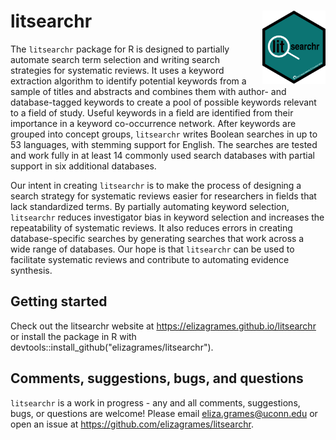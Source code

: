 litsearchr <img src="litsearchr-hex.png" align="right" width="20%" height="20%" />
  ==================


The ``litsearchr`` package for R is designed to partially automate search term selection and writing search strategies for systematic reviews. It uses a keyword extraction algorithm to identify potential keywords from a sample of titles and abstracts and combines them with author- and database-tagged keywords to create a pool of possible keywords relevant to a field of study. Useful keywords in a field are identified from their importance in a keyword co-occurrence network. After keywords are grouped into concept groups, ``litsearchr`` writes Boolean searches in up to 53 languages, with stemming support for English. The searches are tested and work fully in at least 14 commonly used search databases with partial support in six additional databases.

Our intent in creating ``litsearchr`` is to make the process of designing a search strategy for systematic reviews easier for researchers in fields that lack standardized terms. By partially automating keyword selection, ``litsearchr`` reduces investigator bias in keyword selection and increases the repeatability of systematic reviews. It also reduces errors in creating database-specific searches by generating searches that work across a wide range of databases. Our hope is that ``litsearchr`` can be used to facilitate systematic reviews and contribute to automating evidence synthesis.

Getting started
------------------------------------------
Check out the litsearchr website at <https://elizagrames.github.io/litsearchr> or install the package in R with devtools::install_github("elizagrames/litsearchr"). 

Comments, suggestions, bugs, and questions
------------------------------------------

``litsearchr`` is a work in progress - any and all comments, suggestions, bugs, or questions are welcome! Please email eliza.grames@uconn.edu or open an issue at <https://github.com/elizagrames/litsearchr>.
